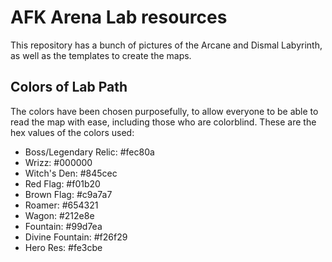 # AFK Arena Lab resources

This repository has a bunch of pictures of the Arcane and Dismal Labyrinth, as well as the templates to create the maps.

## Colors of Lab Path

The colors have been chosen purposefully, to allow everyone to be able to read the map with ease, including those who are colorblind. These are the hex values of the colors used:

- Boss/Legendary Relic: #fec80a
- Wrizz: #000000
- Witch's Den: #845cec
- Red Flag: #f01b20
- Brown Flag: #c9a7a7
- Roamer: #654321
- Wagon: #212e8e
- Fountain: #99d7ea
- Divine Fountain: #f26f29
- Hero Res: #fe3cbe
